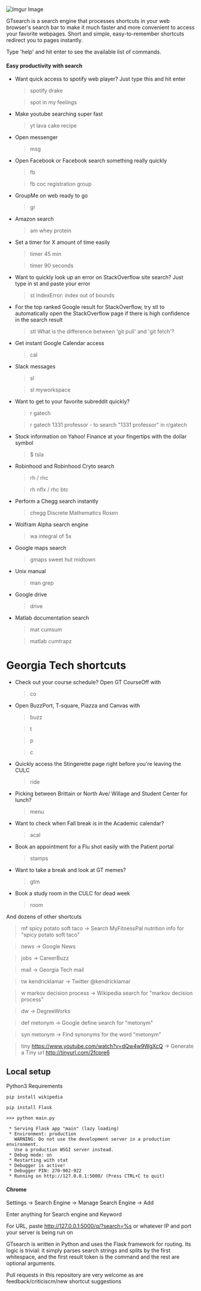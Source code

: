 
![Imgur Image](https://i.imgur.com/Nx5Z5Y9.png)

GTsearch is a search engine that processes shortcuts in your web browser's search bar to make it much faster and more convenient to access your favorite webpages. Short and simple, easy-to-remember shortcuts redirect you to pages instantly.

Type 'help' and hit enter to see the available list of commands.

#### Easy productivity with search

  - Want quick access to spotify web player? Just type this and hit enter
     > spotify drake
     
    > spot in my feelings
 - Make youtube searching super fast
   > yt lava cake recipe
 - Open messenger
   > msg
 - Open Facebook or Facebook search something really quickly
   > fb
   
   > fb coc registration group
 - GroupMe on web ready to go
   > gr
  - Amazon search
    > am whey protein 
  - Set a timer for X amount of time easily
    > timer 45 min
    
    > timer 90 seconds
  - Want to quickly look up an error on StackOverflow site search? Just type in st and paste your error
    > st IndexError: index out of bounds
  - For the top ranked Google result for StackOverflow, try stl to automatically open the StackOverflow page if there is high confidence in the search result 
    > stl What is the difference between 'git pull' and 'git fetch'?
- Get instant Google Calendar access 
    > cal
- Slack messages
    > sl
    
    > sl myworkspace
- Want to get to your favorite subreddit quickly?
    > r gatech 
    
    > r gatech 1331 professor - to search "1331 professor" in r/gatech
- Stock information on Yahoo! Finance at your fingertips with the dollar symbol
  > $ tsla
- Robinhood and Robinhood Cryto search
  > rh / rhc
  
  > rh nflx / rhc btc
- Perform a Chegg search instantly
  > chegg Discrete Mathematics Rosen
- Wolfram Alpha search engine
  > wa integral of 5x
- Google maps search
  >gmaps sweet hut midtown
- Unix manual
  > man grep
- Google drive
  > drive
- Matlab documentation search
  > mat cumsum
  
  > matlab cumtrapz


# Georgia Tech shortcuts

  - Check out your course schedule? Open GT CourseOff with
    > co
  - Open BuzzPort, T-square, Piazza and Canvas with
    > buzz
    
    >t
    
    > p
    
    >c
  - Quickly access the Stingerette page right before you're leaving the CULC
    > ride
  - Picking between Brittain or North Ave/ Willage and Student Center for lunch?
    > menu
  - Want to check when Fall break is in the Academic calendar?
    > acal
  - Book an appointment for a Flu shot easily with the Patient portal
    > stamps
  - Want to take a break and look at GT memes?
    > gtm
  - Book a study room in the CULC for dead week
    > room


And dozens of other shortcuts
> mf spicy potato soft taco -> Search MyFitnessPal nutrition info for "spicy potato soft taco"

> news -> Google News

> jobs  -> CareerBuzz

> mail -> Georgia Tech mail

> tw kendricklamar -> Twitter @kendricklamar

> w markov decision process -> Wikipedia search for "markov decision process" 

> dw -> DegreeWorks

> def metonym -> Google define search for "metonym"

> syn metonym -> Find synonyms for the word "metonym"

> tiny https://www.youtube.com/watch?v=dQw4w9WgXcQ -> Generate a Tiny url http://tinyurl.com/2fcpre6

## Local setup
Python3
Requirements 
```
pip install wikipedia

pip install Flask
```
```
>>> python main.py

 * Serving Flask app "main" (lazy loading)
 * Environment: production
   WARNING: Do not use the development server in a production environment.
   Use a production WSGI server instead.
 * Debug mode: on
 * Restarting with stat
 * Debugger is active!
 * Debugger PIN: 270-902-922
 * Running on http://127.0.0.1:5000/ (Press CTRL+C to quit)
```

#### Chrome
Settings -> Search Engine -> Manage Search Engine -> Add

Enter anything for Search engine and Keyword

For URL, paste http://127.0.0.1:5000/q/?search=%s or whatever IP and port your server is being run on


GTsearch is written in Python and uses the Flask framework for routing. Its logic is trivial: it simply parses search strings and splits by the first whitespace, and the first result token is the command and the rest are optional arguments. 

Pull requests in this repository are very welcome as are feedback/criticiscm/new shortcut suggestions
